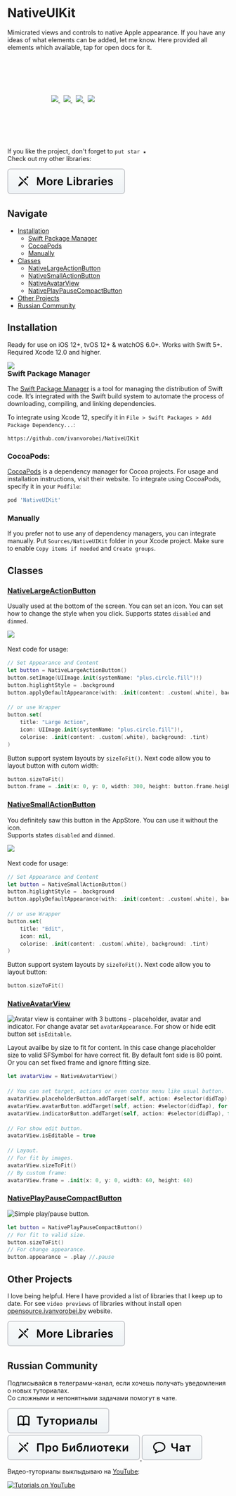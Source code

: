 # NativeUIKit

Mimicrated views and controls to native Apple appearance. If you have any ideas of what elements can be added, let me know. Here provided all elements which available, tap for open docs for it.

<p float="left" style="margin: 100px">
    <a href="#NativeAvatarView">
        <img src="https://github.com/ivanvorobei/NativeUIKit/blob/main/Assets/Readme/Elements/NativeAvatarView.svg">
    </a>
    &nbsp;
    <a href="#NativeLargeActionButton">
        <img src="https://github.com/ivanvorobei/NativeUIKit/blob/main/Assets/Readme/Elements/NativeLargeActionButton.svg">
    </a>
    &nbsp;
    <a href="#NativeSmallActionButton">
        <img src="https://github.com/ivanvorobei/NativeUIKit/blob/main/Assets/Readme/Elements/NativeSmallActionButton.svg">
    </a>
    &nbsp;
    <a href="#NativePlayPauseCompactButton">
        <img src="https://github.com/ivanvorobei/NativeUIKit/blob/main/Assets/Readme/Elements/NativePlayPauseCompactButton.svg">
    </a>
</p>

If you like the project, don't forget to `put star ★`<br>Check out my other libraries:

<p float="left">
    <a href="https://opensource.ivanvorobei.by">
        <img src="https://github.com/ivanvorobei/Readme/blob/main/Buttons/more-libraries.svg">
    </a>
</p>

## Navigate

- [Installation](#installation)
    - [Swift Package Manager](#swift-package-manager)
    - [CocoaPods](#cocoapods)
    - [Manually](#manually)
- [Classes](#usage)
    - [NativeLargeActionButton](#NativeLargeActionButton)
    - [NativeSmallActionButton](#NativeSmallActionButton)
    - [NativeAvatarView](#NativeAvatarView)
    - [NativePlayPauseCompactButton](#NativePlayPauseCompactButton)
- [Other Projects](#other-projects)
- [Russian Community](#russian-community)

## Installation

Ready for use on iOS 12+, tvOS 12+ & watchOS 6.0+. Works with Swift 5+. Required Xcode 12.0 and higher.

<img align="right" src="https://github.com/ivanvorobei/NativeUIKit/blob/main/Assets/Readme/spm-install-preview.png" width="520"/>

### Swift Package Manager

The [Swift Package Manager](https://swift.org/package-manager/) is a tool for managing the distribution of Swift code. It’s integrated with the Swift build system to automate the process of downloading, compiling, and linking dependencies.

To integrate using Xcode 12, specify it in `File > Swift Packages > Add Package Dependency...`:

```ogdl
https://github.com/ivanvorobei/NativeUIKit
```

### CocoaPods:

[CocoaPods](https://cocoapods.org) is a dependency manager for Cocoa projects. For usage and installation instructions, visit their website. To integrate using CocoaPods, specify it in your `Podfile`:

```ruby
pod 'NativeUIKit'
```

### Manually

If you prefer not to use any of dependency managers, you can integrate manually. Put `Sources/NativeUIKit` folder in your Xcode project. Make sure to enable `Copy items if needed` and `Create groups`.

## Classes


### [NativeLargeActionButton](https://github.com/ivanvorobei/NativeUIKit/blob/main/Sources/NativeUIKit/NativeLargeActionButton.swift)

Usually used at the bottom of the screen. You can set an icon. You can set how to change the style when you click. Supports states `disabled` and `dimmed`.

<p float="left">
    <a href="https://opensource.ivanvorobei.by">
        <img src="https://github.com/ivanvorobei/NativeUIKit/blob/main/Assets/Readme/Elements/NativeLargeActionButton.svg">
    </a>
</p>

Next code for usage:

```swift
// Set Appearance and Content
let button = NativeLargeActionButton()
button.setImage(UIImage.init(systemName: "plus.circle.fill")!)
button.higlightStyle = .background
button.applyDefaultAppearance(with: .init(content: .custom(.white), background: .tint))

// or use Wrapper
button.set(
    title: "Large Action",
    icon: UIImage.init(systemName: "plus.circle.fill")!,
    colorise: .init(content: .custom(.white), background: .tint)
)
```

Button support system layouts by `sizeToFit()`. Next code allow you to layout button with cutom width:

```swift
button.sizeToFit()
button.frame = .init(x: 0, y: 0, width: 300, height: button.frame.height)
```

### [NativeSmallActionButton](https://github.com/ivanvorobei/NativeUIKit/blob/main/Sources/NativeUIKit/NativeSmallActionButton.swift)

You definitely saw this button in the AppStore. You can use it without the icon.<br>
Supports states `disabled` and `dimmed`.

<p float="left">
    <a href="https://opensource.ivanvorobei.by">
        <img src="https://github.com/ivanvorobei/NativeUIKit/blob/main/Assets/Readme/Elements/NativeSmallActionButton.svg">
    </a>
</p>

Next code for usage:

```swift
// Set Appearance and Content
let button = NativeSmallActionButton()
button.higlightStyle = .background
button.applyDefaultAppearance(with: .init(content: .custom(.white), background: .tint))

// or use Wrapper
button.set(
    title: "Edit",
    icon: nil,
    colorise: .init(content: .custom(.white), background: .tint)
)
```

Button support system layouts by `sizeToFit()`. Next code allow you to layout button:

```swift
button.sizeToFit()
```

### [NativeAvatarView](https://github.com/ivanvorobei/NativeUIKit/blob/main/Sources/NativeUIKit/NativeAvatarView.swift)

<a href="https://opensource.ivanvorobei.by">
    <img align="left" src="https://github.com/ivanvorobei/NativeUIKit/blob/main/Assets/Readme/Elements/NativeAvatarView.svg"/>
</a>

Avatar view is container with 3 buttons - placeholder, avatar and indicator. For change avatar set `avatarAppearance`. For show or hide edit button set `isEditable`.

Layout availbe by size to fit for content. In this case change placeholder size to valid SFSymbol for have correct fit. By default font side is 80 point. Or you can set fixed frame and ignore fitting size.

```swift
let avatarView = NativeAvatarView()

// You can set target, actions or even contex menu like usual button.
avatarView.placeholderButton.addTarget(self, action: #selector(didTap), for: .touchUpInside)
avatarView.avatarButton.addTarget(self, action: #selector(didTap), for: .touchUpInside)
avatarView.indicatorButton.addTarget(self, action: #selector(didTap), for: .touchUpInside)

// For show edit button.
avatarView.isEditable = true

// Layout.
// For fit by images.
avatarView.sizeToFit()
// By custom frame:
avatarView.frame = .init(x: 0, y: 0, width: 60, height: 60)
```

### [NativePlayPauseCompactButton](https://github.com/ivanvorobei/NativeUIKit/blob/main/Sources/NativeUIKit/NativePlayPauseCompactButton.swift)

<p float="left">
    <a href="https://opensource.ivanvorobei.by">
        <img align="left" src="https://github.com/ivanvorobei/NativeUIKit/blob/main/Assets/Readme/Elements/NativePlayPauseCompactButton.svg"/>
    </a>
</p>

Simple play/pause button.

```swift
let button = NativePlayPauseCompactButton()
// For fit to valid size.
button.sizeToFit()
// For change appearance.
button.appearance = .play //.pause
```

## Other Projects

I love being helpful. Here I have provided a list of libraries that I keep up to date. For see `video previews` of libraries without install open [opensource.ivanvorobei.by](https://opensource.ivanvorobei.by) website.

<p float="left">
    <a href="https://opensource.ivanvorobei.by">
        <img src="https://github.com/ivanvorobei/Readme/blob/main/Buttons/more-libraries.svg">
    </a>
</p>

## Russian Community

Подписывайся в телеграмм-канал, если хочешь получать уведомления о новых туториалах.<br>
Со сложными и непонятными задачами помогут в чате.

<p float="left">
    <a href="https://sparrowcode.by/telegram/channel">
        <img src="https://github.com/ivanvorobei/Readme/blob/main/Buttons/russian-community-tutorials.svg">
    </a>
    <a href="https://sparrowcode.by/telegram/libs">
        <img src="https://github.com/ivanvorobei/Readme/blob/main/Buttons/russian-community-libraries.svg">
    </a>
    <a href="https://sparrowcode.by/telegram/chat">
        <img src="https://github.com/ivanvorobei/Readme/blob/main/Buttons/russian-community-chat.svg">
    </a>
</p>

Видео-туториалы выклыдываю на [YouTube](https://sparrowcode.by/youtube):

[![Tutorials on YouTube](https://cdn.ivanvorobei.by/github/readme/youtube-preview.jpg)](https://sparrowcode.by/youtube)
